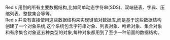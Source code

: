  Redis 用到的所有主要数据结构,比如简单动态字符串(SDS)、双端链表、字典、压缩列表、整数集合等等。<br>
 Redis 并没有直接使用这些数据结构来实现键值对数据库,而是基于这些数据结构创建了一个对象系统,这个系统包含字符串对象、列表对象、哈希对象、集合对象和有序集合对象这五种类型的对象,每种对象都用到了至少一种前面的数据结构。

## 
